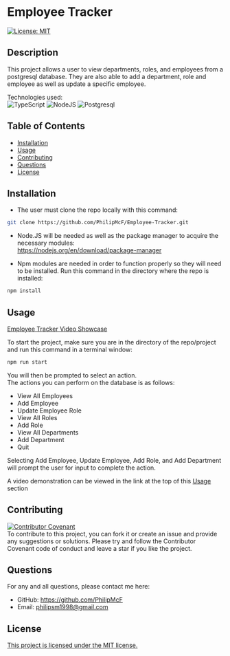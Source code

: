 # Employee Tracker
[![License: MIT](https://img.shields.io/badge/license-MIT-blue)](https://opensource.org/licenses/MIT)
## Description
This project allows a user to view departments, roles, and employees from a postgresql database. They are also able to 
add a department, role and employee as well as update a specific employee.<br>

Technologies used:<br>
![TypeScript](https://img.shields.io/badge/TypeScript-007ACC?style=for-the-badge&logo=typescript&logoColor=white)
![NodeJS](https://img.shields.io/badge/Node.js-43853D?style=for-the-badge&logo=node.js&logoColor=white)
![Postgresql](https://img.shields.io/badge/PostgreSQL-316192?style=for-the-badge&logo=postgresql&logoColor=white)

## Table of Contents
- [Installation](#installation)
- [Usage](#usage)
- [Contributing](#contributing)
- [Questions](#questions)
- [License](#license)

## Installation

- The user must clone the repo locally with this command:
```bash
git clone https://github.com/PhilipMcF/Employee-Tracker.git
```
- Node.JS will be needed as well as the package manager to acquire the necessary modules:<br>
https://nodejs.org/en/download/package-manager

- Npm modules are needed in order to function properly so they will need to be installed. Run this command in the directory where the repo is installed:
```bash
npm install
```

## Usage
[Employee Tracker Video Showcase](TODO:)

To start the project, make sure you are in the directory of the repo/project and run this command in a terminal window:
```bash
npm run start
```
You will then be prompted to select an action.<br>
The actions you can perform on the database is as follows:
- View All Employees
- Add Employee
- Update Employee Role
- View All Roles
- Add Role
- View All Departments
- Add Department
- Quit

Selecting Add Employee, Update Employee, Add Role, and Add Department will prompt the user for input to complete the action.

A video demonstration can be viewed in the link at the top of this [Usage](#usage) section

## Contributing
[![Contributor Covenant](https://img.shields.io/badge/Contributor%20Covenant-2.1-4baaaa.svg)](https://www.contributor-covenant.org/version/2/1/code_of_conduct/)<br>
To contribute to this project, you can fork it or create an issue and provide any suggestions or solutions.
Please try and follow the Contributor Covenant code of conduct and leave a star if you like the project.

## Questions
For any and all questions, please contact me here:
- GitHub: https://github.com/PhilipMcF
- Email: philipsm1998@gmail.com

## License
[This project is licensed under the MIT license.](#https://opensource.org/license/mit)